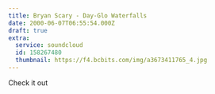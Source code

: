 ```yaml
---
title: Bryan Scary - Day-Glo Waterfalls
date: 2000-06-07T06:55:54.000Z
draft: true
extra:
  service: soundcloud
  id: 158267480
  thumbnail: https://f4.bcbits.com/img/a3673411765_4.jpg
---
```


Check it out
